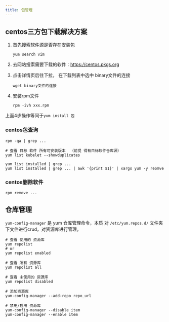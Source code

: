 ```yaml
---
title: 包管理
---
```



## centos三方包下载解决方案

1. 首先搜索软件源是否存在安装包

   ```shell
   yum search vim 
   ```

   

2. 去网站搜索需要下载的软件：https://centos.pkgs.org

3. 点击详情页后往下拉， 在下载列表中选中 binary文件的连接

   ```shell
   wget binary文件的连接
   ```

4. 安装rpm文件

   ```shell
   rpm -ivh xxx.rpm
   ```

上面4步操作等同于`yum install 包`



### centos包查询

```shell
rpm -qa | grep ...

# 查看 目标 软件 所有可安装版本  （前提 得有目标软件仓库源）
yum list kubelet --showduplicates

yum list installed | grep ...
yum list installed | grep ... | awk '{print $1}' | xargs yum -y reomve 
```



### centos删除软件

```shell
rpm remove ...
```

## 仓库管理

`yum-config-manager` 是 yum 仓库管理命令，本质 对 `/etc/yum.repos.d/` 文件夹下文件进行crud，对资源库进行管理。

```shell
# 查看 使用的 资源库
yum repolist 
# or
yum repolist enabled

# 查看 所有 资源库
yum repolist all

# 查看 未使用的 资源库
yum repolist disabled

# 添加资源库
yum-config-manager --add-repo repo_url

# 禁用/启用 资源库
yum-config-manager --disable item
yum-config-manager --enable item

```
